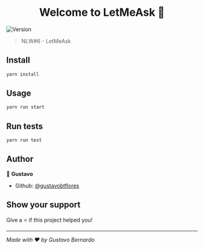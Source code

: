 <h1 align="center">Welcome to LetMeAsk 👋</h1>
<p>
  <img alt="Version" src="https://img.shields.io/badge/version-1.0.0-blue.svg?cacheSeconds=2592000" />
</p>

> NLW#6 - LetMeAsk

## Install

```sh
yarn install
```

## Usage

```sh
yarn run start
```

## Run tests

```sh
yarn run test
```

## Author

👤 **Gustavo**

* Github: [@gustavobtflores](https://github.com/gustavobtflores)

## Show your support

Give a ⭐️ if this project helped you!

***
_Made with :heart: by Gustavo Bernardo_
